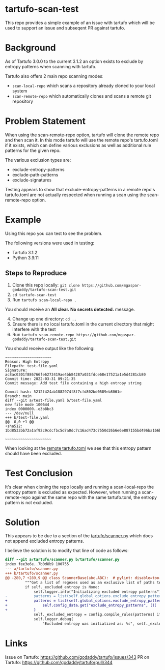 # tartufo-scan-test

This repo provides a simple example of an issue with tartufo which will be used to support an issue and subseqent PR against tartufo.

# Background

As of Tartufo 3.0.0 to the current 3.1.2 an option exists to exclude by entropy patterns when scanning with tartufo.

Tartufo also offers 2 main repo scanning modes:

- `scan-local-repo` which scans a repository already cloned to your local system
- `scan-remote-repo` which automatically clones and scans a remote git repository

# Problem Statement

When using the scan-remote-repo option, tartufo will clone the remote repo and then scan it. In this mode tartufo will use the remote repo's tartufo.toml if it exists, which can define various exclusions as well as additional rule patterns for the given repo.

The various exclusion types are:

- exclude-entropy-patterns
- exclude-path-patterns
- exclude-signatures

Testing appears to show that exclude-entropy-patterns in a remote repo's tartufo.toml are not actually respected when running a scan using the scan-remote-repo option.

# Example

Using this repo you can test to see the problem.

The following versions were used in testing:

- Tartufo 3.1.2
- Python 3.9.11

## Steps to Reproduce

1. Clone this repo locally: `git clone https://github.com/mgaspar-godaddy/tartufo-scan-test.git`
2. `cd tartufo-scan-test`
3. Run `tartufo scan-local-repo .`

You should receive an **All clear. No secrets detected.** message.

4. Change up one directory: `cd ..`
5. Ensure there is no local tartufo.toml in the current directory that might interfere with the test
6. Run `tartufo scan-remote-repo https://github.com/mgaspar-godaddy/tartufo-scan-test.git`

You should receive output like the following:

```
~~~~~~~~~~~~~~~~~~~~~
Reason: High Entropy
Filepath: test-file.yaml
Signature: ac8ac0301f886766fe6273419ae4bb84287a031fdce68e17521a1e5d4281cb80
Commit time: 2022-03-31 09:21:35
Commit message: Add test file containing a high entropy string

Commit hash: 5212f424ab1882974f8f7cfd802bd0589eb8061e
Branch: main
diff --git a/test-file.yaml b/test-file.yaml
new file mode 100644
index 0000000..e3b8bc3
--- /dev/null
+++ b/test-file.yaml
@@ -0,0 +1 @@
+sha512: 1bd8532bb72a1af92c9cdcfbc5d7a0dc7c16ad473c7550d26b6e6e887155bd496ba166be21c630dcdb3c54af822aa2d1570d8f203eb9b4a60764029f29eab7c8

~~~~~~~~~~~~~~~~~~~~~
```

When looking at the [remote tartufo.toml](https://github.com/mgaspar-godaddy/tartufo-scan-test/blob/main/tartufo.toml#L7) we see that this entropy pattern should have been excluded.

# Test Conclusion

It's clear when cloning the repo locally and running a scan-local-repo the entropy pattern is excluded as expected. However, when running a scan-remote-repo against the same repo with the same tartufo.toml, the entropy pattern is not excluded.

# Solution

This appears to be due to a section of the [tartufo/scanner.py](https://github.com/godaddy/tartufo/blob/06c249930ab4c6ee813df723ea84dee08372a61b/tartufo/scanner.py#L283) which does not append excluded entropy patterns.

I believe the solution is to modify that line of code as follows:

```diff
diff --git a/tartufo/scanner.py b/tartufo/scanner.py
index fee3e6e..7b0d8b9 100755
--- a/tartufo/scanner.py
+++ b/tartufo/scanner.py
@@ -280,7 +280,9 @@ class ScannerBase(abc.ABC):  # pylint: disable=too-many-instance-attributes
         """Get a list of regexes used as an exclusive list of paths to scan."""
         if self._excluded_entropy is None:
             self.logger.info("Initializing excluded entropy patterns")
-            patterns = list(self.global_options.exclude_entropy_patterns or ())
+            patterns = list(self.global_options.exclude_entropy_patterns or ()) + list(
+                self.config_data.get("exclude_entropy_patterns", ())
+            )
             self._excluded_entropy = config.compile_rules(patterns) if patterns else []
             self.logger.debug(
                 "Excluded entropy was initialized as: %s", self._excluded_entropy
```

# Links

Issue on Tartufo: https://github.com/godaddy/tartufo/issues/343
PR on Tartufo: https://github.com/godaddy/tartufo/pull/344

